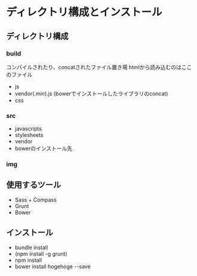 # ディレクトリ構成とインストール

## ディレクトリ構成

### build
コンパイルされたり、concatされたファイル置き場
htmlから読み込むのはここのファイル

- js
 - vendor(.min).js (bowerでインストールしたライブラリのconcat)
 - css


### src

- javascripts
- stylesheets
- vendor
 - bowerのインストール先

### img
## 使用するツール
- Sass + Compass
- Grunt
- Bower


## インストール
- bundle install
- (npm install -g grunt)
- npm install
- bower install hogehoge --save
